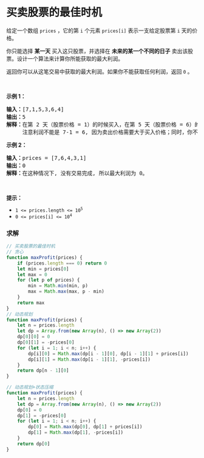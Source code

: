# 买卖股票的最佳时机

<p>给定一个数组 <code>prices</code> ，它的第 <code>i</code> 个元素 <code>prices[i]</code> 表示一支给定股票第 <code>i</code> 天的价格。</p>

<p>你只能选择 <strong>某一天</strong> 买入这只股票，并选择在 <strong>未来的某一个不同的日子</strong> 卖出该股票。设计一个算法来计算你所能获取的最大利润。</p>

<p>返回你可以从这笔交易中获取的最大利润。如果你不能获取任何利润，返回 <code>0</code> 。</p>

<p> </p>

<p><strong>示例 1：</strong></p>

<pre>
<strong>输入：</strong>[7,1,5,3,6,4]
<strong>输出：</strong>5
<strong>解释：</strong>在第 2 天（股票价格 = 1）的时候买入，在第 5 天（股票价格 = 6）的时候卖出，最大利润 = 6-1 = 5 。
     注意利润不能是 7-1 = 6, 因为卖出价格需要大于买入价格；同时，你不能在买入前卖出股票。
</pre>

<p><strong>示例 2：</strong></p>

<pre>
<strong>输入：</strong>prices = [7,6,4,3,1]
<strong>输出：</strong>0
<strong>解释：</strong>在这种情况下, 没有交易完成, 所以最大利润为 0。
</pre>

<p> </p>

<p><strong>提示：</strong></p>

<ul>
	<li><code>1 <= prices.length <= 10<sup>5</sup></code></li>
	<li><code>0 <= prices[i] <= 10<sup>4</sup></code></li>
</ul>


### 求解

```js
// 买卖股票的最佳时机
// 贪心
function maxProfit(prices) {
    if (prices.length === 0) return 0
    let min = prices[0]
    let max = 0
    for (let p of prices) {
        min = Math.min(min, p)
        max = Math.max(max, p - min)
    }
    return max
}
// 动态规划
function maxProfit(prices) {
    let n = prices.length
    let dp = Array.from(new Array(n), () => new Array(2))
    dp[0][0] = 0
    dp[0][1] = -prices[0]
    for (let i = 1; i < n; i++) {
        dp[i][0] = Math.max(dp[i - 1][0], dp[i - 1][1] + prices[i])
        dp[i][1] = Math.max(dp[i - 1][1], -prices[i])
    }
    return dp[n - 1][0]
}

// 动态规划+状态压缩
function maxProfit(prices) {
    let n = prices.length
    let dp = Array.from(new Array(n), () => new Array(2))
    dp[0] = 0
    dp[1] = -prices[0]
    for (let i = 1; i < n; i++) {
        dp[0] = Math.max(dp[0], dp[1] + prices[i])
        dp[1] = Math.max(dp[1], -prices[i])
    }
    return dp[0]
}
```